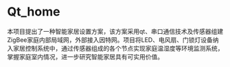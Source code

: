 # Qt_home
本项目提出了一种智能家居设置方案，该方案采用qt、串口通信技术及传感器组建ZigBee家庭内部局域网，外部接入因特网。项目将LED、电风扇、门锁灯设备纳入家居控制系统中，通过传感器组成的各个节点实现家庭温湿度等环境监测系统，掌握家庭室内情况，进一步研究智能家居具有可实用价值。
